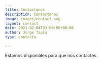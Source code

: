 ```yaml
---
title: Contactanos
description: Contactanos
image: images/contact.svg
layout: contact
date: 2021-02-04T03:00:00+00:00
author: Jorge Tapia
type: contacto

---
```

Estamos disponibles para que nos contactes